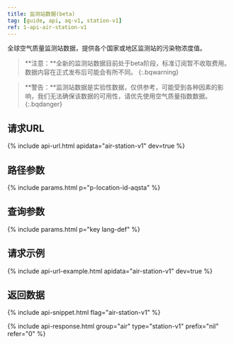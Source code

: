 ```yaml
---
title: 监测站数据(beta)
tag: [guide, api, aq-v1, station-v1]
ref: 1-api-air-station-v1
---
```


全球空气质量监测站数据，提供各个国家或地区监测站的污染物浓度值。

> **注意：**全新的监测站数据目前处于beta阶段，标准订阅暂不收取费用。数据内容在正式发布后可能会有所不同。
{:.bqwarning}

> **警告：**监测站数据是实验性数据，仅供参考，可能受到各种因素的影响，我们无法确保该数据的可用性，请优先使用空气质量指数数据。
{:.bqdanger}

## 请求URL

{% include api-url.html apidata="air-station-v1" dev=true %}

## 路径参数

{% include params.html p="p-location-id-aqsta" %}

## 查询参数

{% include params.html p="key lang-def" %}

## 请求示例

{% include api-url-example.html apidata="air-station-v1" dev=true %}

## 返回数据

{% include api-snippet.html flag="air-station-v1" %}

{% include api-response.html group="air" type="station-v1" prefix="nil" refer="0"  %}